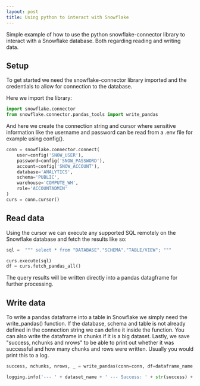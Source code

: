 ```yaml
---
layout: post
title: Using python to interact with Snowflake
---
```

<!--<img src="/images/fulls/01.jpg" class="fit image">-->
Simple example of how to use the python snowflake-connector library to interact with a Snowflake database. Both regarding reading and writing data.

## Setup

To get started we need the snowflake-connector library imported and the credentials to allow for connection to the database.

Here we import the library:

```python
import snowflake.connector
from snowflake.connector.pandas_tools import write_pandas
```

And here we create the connection string and cursor where sensitive information like the username and password can be read from a .env file for example using config().

```python
conn = snowflake.connector.connect(
    user=config('SNOW_USER'),
    password=config('SNOW_PASSWORD'),
    account=config('SNOW_ACCOUNT'),
    database='ANALYTICS',
    schema='PUBLIC',
    warehouse='COMPUTE_WH',
    role='ACCOUNTADMIN'
)
curs = conn.cursor()
```

## Read data

Using the cursor we can execute any supported SQL remotely on the Snowflake database and fetch the results like so:

```python
sql =  """ select * from "DATABASE"."SCHEMA"."TABLE/VIEW"; """

curs.execute(sql)
df = curs.fetch_pandas_all()
```

The query results will be written directly into a pandas datagframe for further processing.

## Write data

To write a pandas dataframe into a table in Snowflake we simply need the write_pandas() function.
If the database, schema and table is not already defined in the connection string we can define it inside the function. You can also write the dataframe in chunks if it is a big dataset. Lastly, we save "success, nchunks and nrows" to be able to print out whether it was successful and how many chunks and rows were written. Usually you would print this to a log.

```python
success, nchunks, nrows, _ = write_pandas(conn=conn, df=dataframe_name, database='ANALYTICS', schema='PUBLIC', table_name=dataset_name, chunk_size=1000000)
```

```python
logging.info('--- ' + dataset_name + ' --- Success: ' + str(success) + ',' + ' Chunks: ' + str(nchunks) + ',' + ' Rows: ' + str(nrows) + ' Finished! Data written to Snowflake!')
```